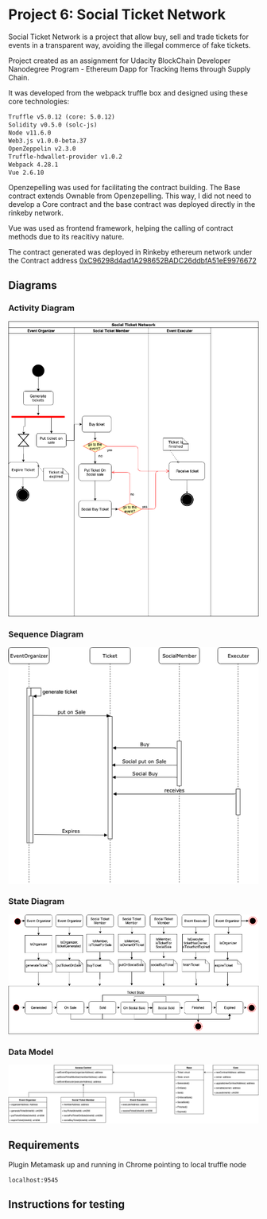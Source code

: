 # Project 6: Social Ticket Network

Social Ticket Network is a project that allow buy, sell and trade tickets for events in a transparent way, avoiding the illegal commerce of fake tickets.

Project created as an assignment for Udacity BlockChain Developer Nanodegree Program - Ethereum Dapp for Tracking Items through Supply Chain.

It was developed from the webpack truffle box and designed using these core technologies:

```
Truffle v5.0.12 (core: 5.0.12)
Solidity v0.5.0 (solc-js)
Node v11.6.0
Web3.js v1.0.0-beta.37
OpenZeppelin v2.3.0
Truffle-hdwallet-provider v1.0.2
Webpack 4.28.1
Vue 2.6.10
```

Openzepelling was used for facilitating the contract building. The Base contract extends Ownable from Openzepelling. This way, I did not need to develop a Core contract and the base contract was deployed directly in the rinkeby network.

Vue was used as frontend framework, helping the calling of contract methods due to its reacitivy nature.

The contract generated was deployed in Rinkeby ethereum network under the Contract address [0xC96298d4ad1A298652BADC26ddbfA51eE9976672](https://rinkeby.etherscan.io/address/0xC96298d4ad1A298652BADC26ddbfA51eE9976672)

## Diagrams

### Activity Diagram

![Alt text](./diagrams/activity_diagram.png?raw=true "Activity Diagram")

### Sequence Diagram

![Alt text](./diagrams/sequence_diagram.png?raw=true "Sequence Diagram")

### State Diagram

![Alt text](./diagrams/state_diagram.png?raw=true "State Diagram")

### Data Model

![Alt text](./diagrams/data_model.png?raw=true "Data Model")

## Requirements

Plugin Metamask up and running in Chrome pointing to local truffle node

```
localhost:9545
```

## Instructions for testing
